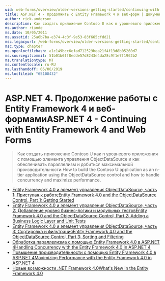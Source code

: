 ```yaml
---
uid: web-forms/overview/older-versions-getting-started/continuing-with-ef/index
title: ASP.NET 4 - продолжить с Entity Framework 4 и веб-форм | Документация Майкрософт
author: rick-anderson
description: Как создать приложение Contoso U как n уровневого приложения с помощью элемента управления ObjectDataSource и как обеспечивать параллелизм и добиться максимальной производительности.
ms.author: riande
ms.date: 10/05/2011
ms.assetid: 25a6b7ba-e374-4c3f-9e53-83f665cfdd21
msc.legacyurl: /web-forms/overview/older-versions-getting-started/continuing-with-ef
msc.type: chapter
ms.openlocfilehash: a1c149bcc6efad712529bea21f4f13d8b05260d7
ms.sourcegitcommit: 51b01b6ff8edde57d8243e4da28c9f1e7f1962b2
ms.translationtype: MT
ms.contentlocale: ru-RU
ms.lasthandoff: 05/06/2019
ms.locfileid: "65108432"
---
```

# <a name="aspnet-4---continuing-with-entity-framework-4-and-web-forms"></a><span data-ttu-id="35bfa-103">ASP.NET 4. Продолжение работы с Entity Framework 4 и веб-формами</span><span class="sxs-lookup"><span data-stu-id="35bfa-103">ASP.NET 4 - Continuing with Entity Framework 4 and Web Forms</span></span>

> <span data-ttu-id="35bfa-104">Как создать приложение Contoso U как n уровневого приложения с помощью элемента управления ObjectDataSource и как обеспечивать параллелизм и добиться максимальной производительности.</span><span class="sxs-lookup"><span data-stu-id="35bfa-104">How to build the Contoso U application as an n-tier application using the ObjectDataSource control and how to handle concurrency and maximize performance.</span></span>

- [<span data-ttu-id="35bfa-105">Entity Framework 4.0 и элемент управления ObjectDataSource, часть 1: Приступая к работе</span><span class="sxs-lookup"><span data-stu-id="35bfa-105">Entity Framework 4.0 and the ObjectDataSource Control, Part 1: Getting Started</span></span>](using-the-entity-framework-and-the-objectdatasource-control-part-1-getting-started.md)
- [<span data-ttu-id="35bfa-106">Entity Framework 4.0 и элемент управления ObjectDataSource, часть 2: Добавление уровня бизнес-логики и модульных тестов</span><span class="sxs-lookup"><span data-stu-id="35bfa-106">Entity Framework 4.0 and the ObjectDataSource Control, Part 2: Adding a Business Logic Layer and Unit Tests</span></span>](using-the-entity-framework-and-the-objectdatasource-control-part-2-adding-a-business-logic-layer-and-unit-tests.md)
- [<span data-ttu-id="35bfa-107">Entity Framework 4.0 и элемент управления ObjectDataSource, часть 3: Сортировка и фильтрация</span><span class="sxs-lookup"><span data-stu-id="35bfa-107">Entity Framework 4.0 and the ObjectDataSource Control, Part 3: Sorting and Filtering</span></span>](using-the-entity-framework-and-the-objectdatasource-control-part-3-sorting-and-filtering.md)
- [<span data-ttu-id="35bfa-108">Обработка параллелизма с помощью Entity Framework 4.0 в ASP.NET 4</span><span class="sxs-lookup"><span data-stu-id="35bfa-108">Handling Concurrency with the Entity Framework 4.0 in ASP.NET 4</span></span>](handling-concurrency-with-the-entity-framework-in-an-asp-net-web-application.md)
- [<span data-ttu-id="35bfa-109">Повышение производительности с помощью Entity Framework 4.0 в ASP.NET 4</span><span class="sxs-lookup"><span data-stu-id="35bfa-109">Maximizing Performance with the Entity Framework 4.0 in ASP.NET 4</span></span>](maximizing-performance-with-the-entity-framework-in-an-asp-net-web-application.md)
- [<span data-ttu-id="35bfa-110">Новые возможности .NET Framework 4.0</span><span class="sxs-lookup"><span data-stu-id="35bfa-110">What's New in the Entity Framework 4.0</span></span>](what-s-new-in-the-entity-framework-4.md)
